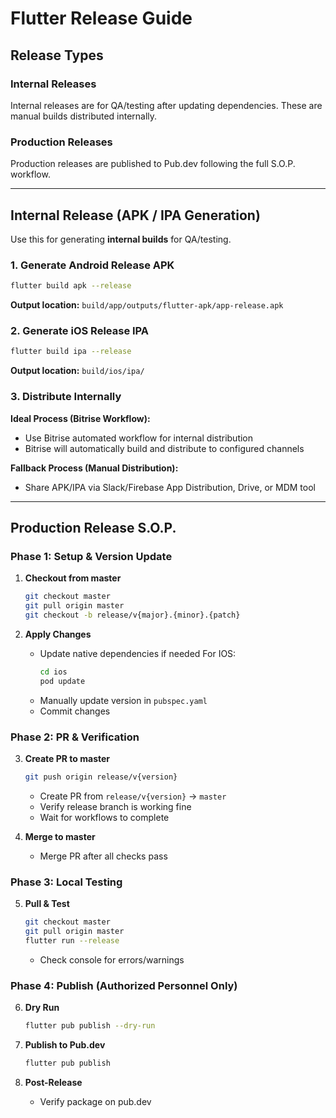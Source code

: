 # Flutter Release Guide

## Release Types

### Internal Releases

Internal releases are for QA/testing after updating dependencies. These are manual builds distributed internally.

### Production Releases

Production releases are published to Pub.dev following the full S.O.P. workflow.

---

## Internal Release (APK / IPA Generation)

Use this for generating **internal builds** for QA/testing.

### 1. Generate Android Release APK

```bash
flutter build apk --release
```

**Output location:** `build/app/outputs/flutter-apk/app-release.apk`

### 2. Generate iOS Release IPA

```bash
flutter build ipa --release
```

**Output location:** `build/ios/ipa/`

### 3. Distribute Internally

**Ideal Process (Bitrise Workflow):**

- Use Bitrise automated workflow for internal distribution
- Bitrise will automatically build and distribute to configured channels

**Fallback Process (Manual Distribution):**

- Share APK/IPA via Slack/Firebase App Distribution, Drive, or MDM tool

---

## Production Release S.O.P.

### Phase 1: Setup & Version Update

1. **Checkout from master**

   ```bash
   git checkout master
   git pull origin master
   git checkout -b release/v{major}.{minor}.{patch}
   ```

2. **Apply Changes**
   - Update native dependencies if needed
      For IOS:
     ```bash
     cd ios
     pod update
     ```
   - Manually update version in `pubspec.yaml`
   - Commit changes

### Phase 2: PR & Verification

3. **Create PR to master**

   ```bash
   git push origin release/v{version}
   ```

   - Create PR from `release/v{version}` → `master`
   - Verify release branch is working fine
   - Wait for workflows to complete

4. **Merge to master**
   - Merge PR after all checks pass

### Phase 3: Local Testing

5. **Pull & Test**
   ```bash
   git checkout master
   git pull origin master
   flutter run --release
   ```
   - Check console for errors/warnings

### Phase 4: Publish (Authorized Personnel Only)

6. **Dry Run**

   ```bash
   flutter pub publish --dry-run
   ```

7. **Publish to Pub.dev**

   ```bash
   flutter pub publish
   ```

8. **Post-Release**
   - Verify package on pub.dev
